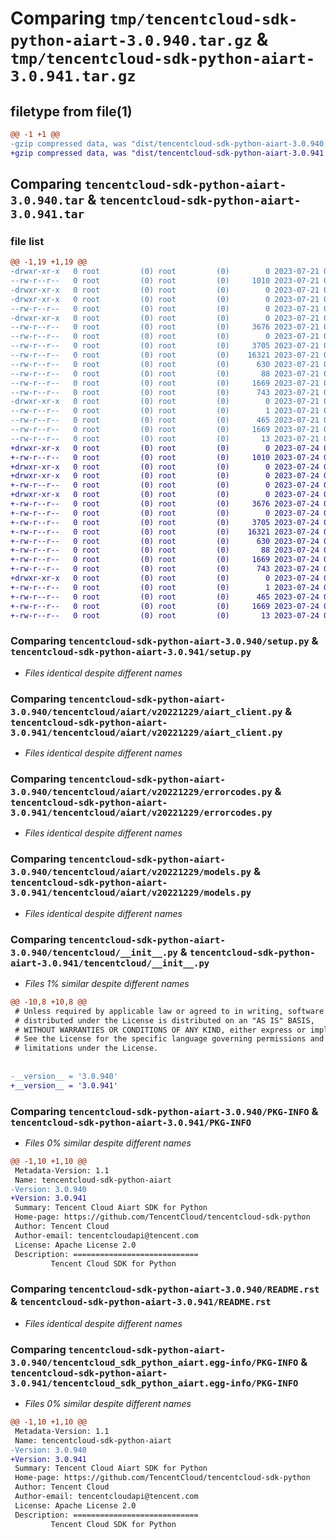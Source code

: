 # Comparing `tmp/tencentcloud-sdk-python-aiart-3.0.940.tar.gz` & `tmp/tencentcloud-sdk-python-aiart-3.0.941.tar.gz`

## filetype from file(1)

```diff
@@ -1 +1 @@
-gzip compressed data, was "dist/tencentcloud-sdk-python-aiart-3.0.940.tar", last modified: Fri Jul 21 00:21:25 2023, max compression
+gzip compressed data, was "dist/tencentcloud-sdk-python-aiart-3.0.941.tar", last modified: Mon Jul 24 00:18:23 2023, max compression
```

## Comparing `tencentcloud-sdk-python-aiart-3.0.940.tar` & `tencentcloud-sdk-python-aiart-3.0.941.tar`

### file list

```diff
@@ -1,19 +1,19 @@
-drwxr-xr-x   0 root         (0) root         (0)        0 2023-07-21 00:21:25.000000 tencentcloud-sdk-python-aiart-3.0.940/
--rw-r--r--   0 root         (0) root         (0)     1010 2023-07-21 00:21:25.000000 tencentcloud-sdk-python-aiart-3.0.940/setup.py
-drwxr-xr-x   0 root         (0) root         (0)        0 2023-07-21 00:21:25.000000 tencentcloud-sdk-python-aiart-3.0.940/tencentcloud/
-drwxr-xr-x   0 root         (0) root         (0)        0 2023-07-21 00:21:25.000000 tencentcloud-sdk-python-aiart-3.0.940/tencentcloud/aiart/
--rw-r--r--   0 root         (0) root         (0)        0 2023-07-21 00:21:25.000000 tencentcloud-sdk-python-aiart-3.0.940/tencentcloud/aiart/__init__.py
-drwxr-xr-x   0 root         (0) root         (0)        0 2023-07-21 00:21:25.000000 tencentcloud-sdk-python-aiart-3.0.940/tencentcloud/aiart/v20221229/
--rw-r--r--   0 root         (0) root         (0)     3676 2023-07-21 00:21:25.000000 tencentcloud-sdk-python-aiart-3.0.940/tencentcloud/aiart/v20221229/aiart_client.py
--rw-r--r--   0 root         (0) root         (0)        0 2023-07-21 00:21:25.000000 tencentcloud-sdk-python-aiart-3.0.940/tencentcloud/aiart/v20221229/__init__.py
--rw-r--r--   0 root         (0) root         (0)     3705 2023-07-21 00:21:25.000000 tencentcloud-sdk-python-aiart-3.0.940/tencentcloud/aiart/v20221229/errorcodes.py
--rw-r--r--   0 root         (0) root         (0)    16321 2023-07-21 00:21:25.000000 tencentcloud-sdk-python-aiart-3.0.940/tencentcloud/aiart/v20221229/models.py
--rw-r--r--   0 root         (0) root         (0)      630 2023-07-21 00:21:25.000000 tencentcloud-sdk-python-aiart-3.0.940/tencentcloud/__init__.py
--rw-r--r--   0 root         (0) root         (0)       88 2023-07-21 00:21:25.000000 tencentcloud-sdk-python-aiart-3.0.940/setup.cfg
--rw-r--r--   0 root         (0) root         (0)     1669 2023-07-21 00:21:25.000000 tencentcloud-sdk-python-aiart-3.0.940/PKG-INFO
--rw-r--r--   0 root         (0) root         (0)      743 2023-07-21 00:21:25.000000 tencentcloud-sdk-python-aiart-3.0.940/README.rst
-drwxr-xr-x   0 root         (0) root         (0)        0 2023-07-21 00:21:25.000000 tencentcloud-sdk-python-aiart-3.0.940/tencentcloud_sdk_python_aiart.egg-info/
--rw-r--r--   0 root         (0) root         (0)        1 2023-07-21 00:21:25.000000 tencentcloud-sdk-python-aiart-3.0.940/tencentcloud_sdk_python_aiart.egg-info/dependency_links.txt
--rw-r--r--   0 root         (0) root         (0)      465 2023-07-21 00:21:25.000000 tencentcloud-sdk-python-aiart-3.0.940/tencentcloud_sdk_python_aiart.egg-info/SOURCES.txt
--rw-r--r--   0 root         (0) root         (0)     1669 2023-07-21 00:21:25.000000 tencentcloud-sdk-python-aiart-3.0.940/tencentcloud_sdk_python_aiart.egg-info/PKG-INFO
--rw-r--r--   0 root         (0) root         (0)       13 2023-07-21 00:21:25.000000 tencentcloud-sdk-python-aiart-3.0.940/tencentcloud_sdk_python_aiart.egg-info/top_level.txt
+drwxr-xr-x   0 root         (0) root         (0)        0 2023-07-24 00:18:23.000000 tencentcloud-sdk-python-aiart-3.0.941/
+-rw-r--r--   0 root         (0) root         (0)     1010 2023-07-24 00:18:23.000000 tencentcloud-sdk-python-aiart-3.0.941/setup.py
+drwxr-xr-x   0 root         (0) root         (0)        0 2023-07-24 00:18:23.000000 tencentcloud-sdk-python-aiart-3.0.941/tencentcloud/
+drwxr-xr-x   0 root         (0) root         (0)        0 2023-07-24 00:18:23.000000 tencentcloud-sdk-python-aiart-3.0.941/tencentcloud/aiart/
+-rw-r--r--   0 root         (0) root         (0)        0 2023-07-24 00:18:23.000000 tencentcloud-sdk-python-aiart-3.0.941/tencentcloud/aiart/__init__.py
+drwxr-xr-x   0 root         (0) root         (0)        0 2023-07-24 00:18:23.000000 tencentcloud-sdk-python-aiart-3.0.941/tencentcloud/aiart/v20221229/
+-rw-r--r--   0 root         (0) root         (0)     3676 2023-07-24 00:18:23.000000 tencentcloud-sdk-python-aiart-3.0.941/tencentcloud/aiart/v20221229/aiart_client.py
+-rw-r--r--   0 root         (0) root         (0)        0 2023-07-24 00:18:23.000000 tencentcloud-sdk-python-aiart-3.0.941/tencentcloud/aiart/v20221229/__init__.py
+-rw-r--r--   0 root         (0) root         (0)     3705 2023-07-24 00:18:23.000000 tencentcloud-sdk-python-aiart-3.0.941/tencentcloud/aiart/v20221229/errorcodes.py
+-rw-r--r--   0 root         (0) root         (0)    16321 2023-07-24 00:18:23.000000 tencentcloud-sdk-python-aiart-3.0.941/tencentcloud/aiart/v20221229/models.py
+-rw-r--r--   0 root         (0) root         (0)      630 2023-07-24 00:18:23.000000 tencentcloud-sdk-python-aiart-3.0.941/tencentcloud/__init__.py
+-rw-r--r--   0 root         (0) root         (0)       88 2023-07-24 00:18:23.000000 tencentcloud-sdk-python-aiart-3.0.941/setup.cfg
+-rw-r--r--   0 root         (0) root         (0)     1669 2023-07-24 00:18:23.000000 tencentcloud-sdk-python-aiart-3.0.941/PKG-INFO
+-rw-r--r--   0 root         (0) root         (0)      743 2023-07-24 00:18:23.000000 tencentcloud-sdk-python-aiart-3.0.941/README.rst
+drwxr-xr-x   0 root         (0) root         (0)        0 2023-07-24 00:18:23.000000 tencentcloud-sdk-python-aiart-3.0.941/tencentcloud_sdk_python_aiart.egg-info/
+-rw-r--r--   0 root         (0) root         (0)        1 2023-07-24 00:18:23.000000 tencentcloud-sdk-python-aiart-3.0.941/tencentcloud_sdk_python_aiart.egg-info/dependency_links.txt
+-rw-r--r--   0 root         (0) root         (0)      465 2023-07-24 00:18:23.000000 tencentcloud-sdk-python-aiart-3.0.941/tencentcloud_sdk_python_aiart.egg-info/SOURCES.txt
+-rw-r--r--   0 root         (0) root         (0)     1669 2023-07-24 00:18:23.000000 tencentcloud-sdk-python-aiart-3.0.941/tencentcloud_sdk_python_aiart.egg-info/PKG-INFO
+-rw-r--r--   0 root         (0) root         (0)       13 2023-07-24 00:18:23.000000 tencentcloud-sdk-python-aiart-3.0.941/tencentcloud_sdk_python_aiart.egg-info/top_level.txt
```

### Comparing `tencentcloud-sdk-python-aiart-3.0.940/setup.py` & `tencentcloud-sdk-python-aiart-3.0.941/setup.py`

 * *Files identical despite different names*

### Comparing `tencentcloud-sdk-python-aiart-3.0.940/tencentcloud/aiart/v20221229/aiart_client.py` & `tencentcloud-sdk-python-aiart-3.0.941/tencentcloud/aiart/v20221229/aiart_client.py`

 * *Files identical despite different names*

### Comparing `tencentcloud-sdk-python-aiart-3.0.940/tencentcloud/aiart/v20221229/errorcodes.py` & `tencentcloud-sdk-python-aiart-3.0.941/tencentcloud/aiart/v20221229/errorcodes.py`

 * *Files identical despite different names*

### Comparing `tencentcloud-sdk-python-aiart-3.0.940/tencentcloud/aiart/v20221229/models.py` & `tencentcloud-sdk-python-aiart-3.0.941/tencentcloud/aiart/v20221229/models.py`

 * *Files identical despite different names*

### Comparing `tencentcloud-sdk-python-aiart-3.0.940/tencentcloud/__init__.py` & `tencentcloud-sdk-python-aiart-3.0.941/tencentcloud/__init__.py`

 * *Files 1% similar despite different names*

```diff
@@ -10,8 +10,8 @@
 # Unless required by applicable law or agreed to in writing, software
 # distributed under the License is distributed on an "AS IS" BASIS,
 # WITHOUT WARRANTIES OR CONDITIONS OF ANY KIND, either express or implied.
 # See the License for the specific language governing permissions and
 # limitations under the License.
 
 
-__version__ = '3.0.940'
+__version__ = '3.0.941'
```

### Comparing `tencentcloud-sdk-python-aiart-3.0.940/PKG-INFO` & `tencentcloud-sdk-python-aiart-3.0.941/PKG-INFO`

 * *Files 0% similar despite different names*

```diff
@@ -1,10 +1,10 @@
 Metadata-Version: 1.1
 Name: tencentcloud-sdk-python-aiart
-Version: 3.0.940
+Version: 3.0.941
 Summary: Tencent Cloud Aiart SDK for Python
 Home-page: https://github.com/TencentCloud/tencentcloud-sdk-python
 Author: Tencent Cloud
 Author-email: tencentcloudapi@tencent.com
 License: Apache License 2.0
 Description: ============================
         Tencent Cloud SDK for Python
```

### Comparing `tencentcloud-sdk-python-aiart-3.0.940/README.rst` & `tencentcloud-sdk-python-aiart-3.0.941/README.rst`

 * *Files identical despite different names*

### Comparing `tencentcloud-sdk-python-aiart-3.0.940/tencentcloud_sdk_python_aiart.egg-info/PKG-INFO` & `tencentcloud-sdk-python-aiart-3.0.941/tencentcloud_sdk_python_aiart.egg-info/PKG-INFO`

 * *Files 0% similar despite different names*

```diff
@@ -1,10 +1,10 @@
 Metadata-Version: 1.1
 Name: tencentcloud-sdk-python-aiart
-Version: 3.0.940
+Version: 3.0.941
 Summary: Tencent Cloud Aiart SDK for Python
 Home-page: https://github.com/TencentCloud/tencentcloud-sdk-python
 Author: Tencent Cloud
 Author-email: tencentcloudapi@tencent.com
 License: Apache License 2.0
 Description: ============================
         Tencent Cloud SDK for Python
```

